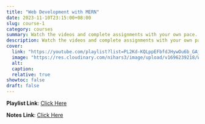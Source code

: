 ```yaml
---
title: "Web Development with MERN"
date: 2023-11-10T23:15:00+08:00
slug: course-1
category: courses
summary: Watch the videos and complete assignments with your own pace. Learn Consistently, I also provide you with real time projects.
description: Watch the videos and complete assignments with your own pace. Learn Consistently, I also provide you with real time projects.
cover:
  link: "https://youtube.com/playlist?list=PL2Kd-KQLppEFbfdJHywOu6b_GAjn3LxE1&si=lVTApEhFxmXjyYFa"
  image: "https://res.cloudinary.com/nihars3/image/upload/v1696239218/Web_Development_with_MERN-2_wdcl1r.png"
  alt:
  caption: 
  relative: true
showtoc: false
draft: false
---
```


**Playlist Link**: [Click Here](https://youtube.com/playlist?list=PL2Kd-KQLppEFbfdJHywOu6b_GAjn3LxE1&si=lVTApEhFxmXjyYFa)

**Notes Link**: [Click Here](https://masscoders.notion.site/masscoders/Web-Development-with-MERN-eba16384715f473b95f25ab1ea050bc0)


